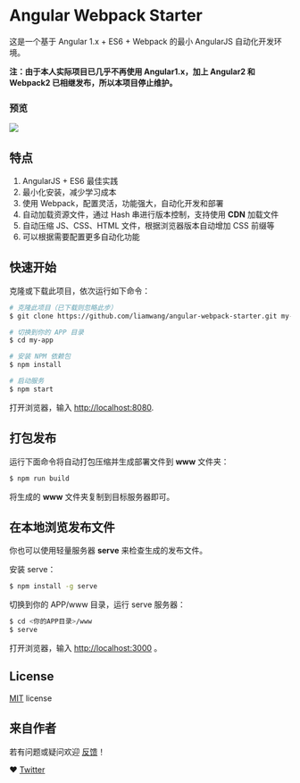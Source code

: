 # Angular Webpack Starter

这是一个基于 Angular 1.x + ES6 + Webpack 的最小 AngularJS 自动化开发环境。

**注：由于本人实际项目已几乎不再使用 Angular1.x，加上 Angular2 和 Webpack2 已相继发布，所以本项目停止维护。**

### 预览

![](http://i66.tinypic.com/2pra4hj.png)

## 特点

1. AngularJS + ES6 最佳实践
2. 最小化安装，减少学习成本
3. 使用 Webpack，配置灵活，功能强大，自动化开发和部署
4. 自动加载资源文件，通过 Hash 串进行版本控制，支持使用 **CDN** 加载文件
5. 自动压缩 JS、CSS、HTML 文件，根据浏览器版本自动增加 CSS 前缀等
6. 可以根据需要配置更多自动化功能

## 快速开始

克隆或下载此项目，依次运行如下命令：

```bash
# 克隆此项目（已下载则忽略此步）
$ git clone https://github.com/liamwang/angular-webpack-starter.git my-app

# 切换到你的 APP 目录
$ cd my-app

# 安装 NPM 依赖包
$ npm install

# 启动服务
$ npm start
```

打开浏览器，输入 [http://localhost:8080](http://localhost:8080).

## 打包发布

运行下面命令将自动打包压缩并生成部署文件到 **www** 文件夹：

```bash
$ npm run build
```

将生成的 **www** 文件夹复制到目标服务器即可。

## 在本地浏览发布文件

你也可以使用轻量服务器 **serve** 来检查生成的发布文件。

安装 serve：

```bash
$ npm install -g serve
```

切换到你的 APP/www 目录，运行 serve 服务器：

```bash
$ cd <你的APP目录>/www
$ serve
```

打开浏览器，输入 [http://localhost:3000](http://localhost:3000) 。

## License

[MIT](/LICENSE) license

## 来自作者

若有问题或疑问欢迎 [反馈](https://github.com/liamwang/angular-webpack-starter/issues)！

:heart: [Twitter](https://twitter.com/_liamwang)
